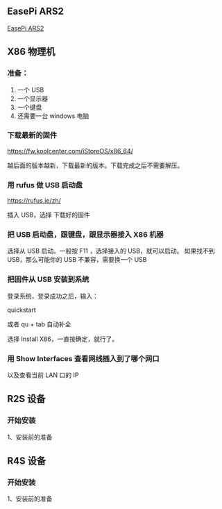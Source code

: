 ## EasePi ARS2

[EasePi ARS2](https://doc.linkease.com/zh/guide/easepi/)

## X86 物理机

### 准备：

1. 一个 USB
2. 一个显示器
3. 一个键盘
4. 还需要一台 windows 电脑

### 下载最新的固件

https://fw.koolcenter.com/iStoreOS/x86_64/

越后面的版本越新，下载最新的版本。下载完成之后不需要解压。

### 用 rufus 做 USB 启动盘 

https://rufus.ie/zh/

插入 USB，选择 下载好的固件

### 把 USB 启动盘，跟键盘，跟显示器接入 X86 机器

选择从 USB 启动。一般按 F11 ，选择接入的 USB，就可以启动。
如果找不到 USB，那么可能你的 USB 不兼容，需要换一个 USB

### 把固件从 USB 安装到系统

登录系统，登录成功之后，输入：

quickstart

或者 qu + tab 自动补全

选择 Install X86，一直按确定，就行了。

### 用 Show Interfaces 查看网线插入到了哪个网口

以及查看当前 LAN 口的 IP

## R2S 设备

### 开始安装

1、安装前的准备

## R4S 设备

### 开始安装

1、安装前的准备